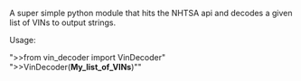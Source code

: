 A super simple python module that hits the NHTSA api and decodes a given list of VINs to output strings.

Usage:

">>from vin_decoder import VinDecoder"<br>
">>VinDecoder(**My_list_of_VINs**)""
